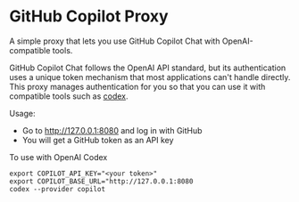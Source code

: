 # GitHub Copilot Proxy

A simple proxy that lets you use GitHub Copilot Chat with OpenAI-compatible tools.

GitHub Copilot Chat follows the OpenAI API standard, but its authentication uses a unique token mechanism that most applications can't handle directly. This proxy manages authentication for you so that you can use it with compatible tools such as [codex](https://github.com/openai/codex).

Usage:

- Go to <http://127.0.0.1:8080> and log in with GitHub
- You will get a GitHub token as an API key

To use with OpenAI Codex

```
export COPILOT_API_KEY="<your token>"
export COPILOT_BASE_URL="http://127.0.0.1:8080
codex --provider copilot
```
